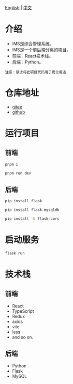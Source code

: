 [English](/README.md) | [中文](/README_zh-CN.md)

# 介绍
- IMS是综合管理系统。
- IMS是一个前后端分离的项目。
- 前端：React技术栈。
- 后端：Python。
```
注意：禁止将此项目代码用于商业用途
```

# 仓库地址
- [gitee](https://gitee.com/xian-jin/IMS)
- [github](https://github.com/LiuXianJing/IMS)

# 运行项目
## 前端
```bash
pnpm i
```
```bash
pnpm run dev
```
## 后端
```bash
pip install flask
```
```bash
pip install flask-mysqldb
```
```bash
pip install -U flask-cors
```
# 启动服务
```bash
flask run
```

# 技术栈
## 前端
- React
- TypeScript
- Redux
- axios
- vite
- less
- and so on.
## 后端
- Python
- Flask
- MySQL
